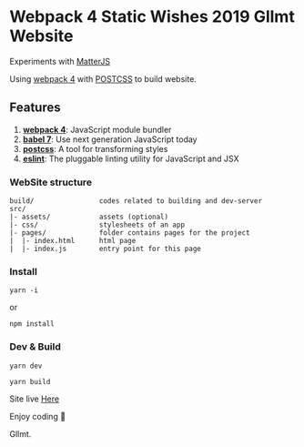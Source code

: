# Webpack 4 Static Wishes 2019 Gllmt Website

Experiments with [MatterJS](http://brm.io/matter-js/)


Using [webpack 4](https://webpack.js.org) with [POSTCSS](https://github.com/postcss/postcss) to build website.

## Features

1. [**webpack 4**](https://webpack.js.org): JavaScript module bundler
3. [**babel 7**](https://babeljs.io/): Use next generation JavaScript today
4. [**postcss**](https://github.com/postcss/postcss): A tool for transforming styles
6. [**eslint**](http://eslint.org/): The pluggable linting utility for JavaScript and JSX

### WebSite structure

```
build/                codes related to building and dev-server
src/
|- assets/            assets (optional)
|- css/               stylesheets of an app
|- pages/             folder contains pages for the project
|  |- index.html      html page
|  |- index.js        entry point for this page
```

### Install 

```
yarn -i
```

or 

```
npm install
```

### Dev & Build

```
yarn dev
```

````
yarn build
````


Site live [Here](https://gllmt-wishes-2019.netlify.com/)


Enjoy coding 👋 

Gllmt.
